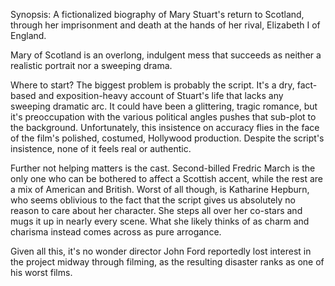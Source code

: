 Synopsis: A fictionalized biography of Mary Stuart's return to Scotland, through her imprisonment and death at the hands of her rival, Elizabeth I of England.

Mary of Scotland is an overlong, indulgent mess that succeeds as neither a realistic portrait nor a sweeping drama. 

Where to start? The biggest problem is probably the script. It's a dry, fact-based and exposition-heavy account of Stuart's life that lacks any sweeping dramatic arc. It could have been a glittering, tragic romance, but it's preoccupation with the various political angles pushes that sub-plot to the background. Unfortunately, this insistence on accuracy flies in the face of the film's polished, costumed, Hollywood production. Despite the script's insistence, none of it feels real or authentic.

Further not helping matters is the cast. Second-billed Fredric March is the only one who can be bothered to affect a Scottish accent, while the rest are a mix of American and British. Worst of all though, is Katharine Hepburn, who seems oblivious to the fact that the script gives us absolutely no reason to care about her character. She steps all over her co-stars and mugs it up in nearly every scene. What she likely thinks of as charm and charisma instead comes across as pure arrogance.
 
Given all this, it's no wonder director John Ford reportedly lost interest in the project midway through filming, as the resulting disaster ranks as one of his worst films.



